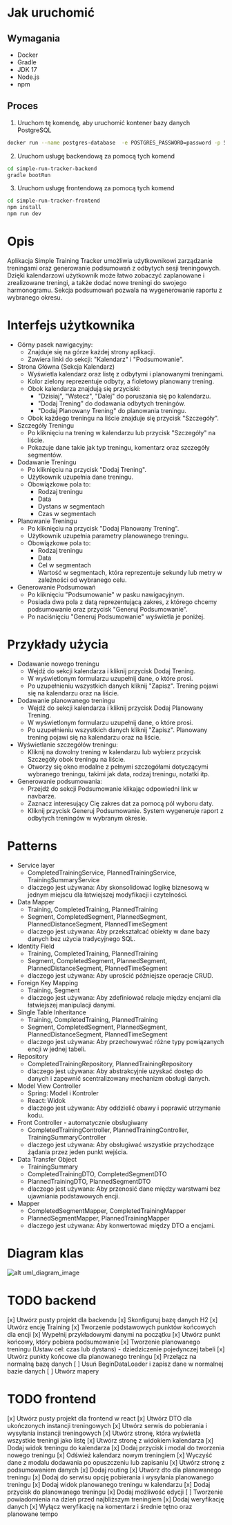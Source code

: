 # Jak uruchomić
## Wymagania
- Docker
- Gradle
- JDK 17
- Node.js
- npm
## Proces
1. Uruchom tę komendę, aby uruchomić kontener bazy danych PostgreSQL
```bash
docker run --name postgres-database  -e POSTGRES_PASSWORD=password -p 5432:5432 -d postgres
```
2. Uruchom usługę backendową za pomocą tych komend
```bash
cd simple-run-tracker-backend
gradle bootRun
```

3. Uruchom usługę frontendową za pomocą tych komend
```bash
cd simple-run-tracker-frontend
npm install
npm run dev
```

# Opis
Aplikacja Simple Training Tracker umożliwia użytkownikowi zarządzanie treningami oraz generowanie podsumowań z odbytych sesji treningowych. Dzięki kalendarzowi użytkownik może łatwo zobaczyć zaplanowane i zrealizowane treningi, a także dodać nowe treningi do swojego harmonogramu. Sekcja podsumowań pozwala na wygenerowanie raportu z wybranego okresu.

# Interfejs użytkownika
- Górny pasek nawigacyjny:
    - Znajduje się na górze każdej strony aplikacji.
    - Zawiera linki do sekcji: "Kalendarz" i "Podsumowanie".
- Strona Główna (Sekcja Kalendarz)
    - Wyświetla kalendarz oraz listę z odbytymi i planowanymi treningami.
    - Kolor zielony reprezentuje odbyty, a fioletowy planowany trening.
    - Obok kalendarza znajdują się przyciski:
        - "Dzisiaj", "Wstecz", "Dalej" do poruszania się po kalendarzu.
        - "Dodaj Trening" do dodawania odbytych treningów.
        - "Dodaj Planowany Trening" do planowania treningu.
    - Obok każdego treningu na liście znajduje się przycisk "Szczegóły".
- Szczegóły Treningu
    - Po kliknięciu na trening w kalendarzu lub przycisk "Szczegóły" na liście.
    - Pokazuje dane takie jak typ treningu, komentarz oraz szczegóły segmentów.
- Dodawanie Treningu
    - Po kliknięciu na przycisk "Dodaj Trening".
    - Użytkownik uzupełnia dane treningu.
    - Obowiązkowe pola to:
        - Rodzaj treningu
        - Data
        - Dystans w segmentach
        - Czas w segmentach
- Planowanie Treningu
    - Po kliknięciu na przycisk "Dodaj Planowany Trening".
    - Użytkownik uzupełnia parametry planowanego treningu.
    - Obowiązkowe pola to:
        - Rodzaj treningu
        - Data
        - Cel w segmentach
        - Wartość w segmentach, która reprezentuje sekundy lub metry w zależności od wybranego celu.
- Generowanie Podsumowań
    - Po kliknięciu "Podsumowanie" w pasku nawigacyjnym.
    - Posiada dwa pola z datą reprezentującą zakres, z którego chcemy podsumowanie oraz przycisk "Generuj Podsumowanie".
    - Po naciśnięciu "Generuj Podsumowanie" wyświetla je poniżej.

# Przykłady użycia
- Dodawanie nowego treningu
    - Wejdź do sekcji kalendarza i kliknij przycisk Dodaj Trening.
    - W wyświetlonym formularzu uzupełnij dane, o które prosi.
    - Po uzupełnieniu wszystkich danych kliknij "Zapisz". Trening pojawi się na kalendarzu oraz na liście.
- Dodawanie planowanego treningu
    - Wejdź do sekcji kalendarza i kliknij przycisk Dodaj Planowany Trening.
    - W wyświetlonym formularzu uzupełnij dane, o które prosi.
    - Po uzupełnieniu wszystkich danych kliknij "Zapisz". Planowany trening pojawi się na kalendarzu oraz na liście.
- Wyświetlanie szczegółów treningu:
    - Kliknij na dowolny trening w kalendarzu lub wybierz przycisk Szczegóły obok treningu na liście.
    - Otworzy się okno modalne z pełnymi szczegółami dotyczącymi wybranego treningu, takimi jak data, rodzaj treningu, notatki itp.
- Generowanie podsumowania:
    - Przejdź do sekcji Podsumowanie klikając odpowiedni link w navbarze.
    - Zaznacz interesujący Cię zakres dat za pomocą pól wyboru daty.
    - Kliknij przycisk Generuj Podsumowanie. System wygeneruje raport z odbytych treningów w wybranym okresie.

# Patterns
- Service layer
    - CompletedTrainingService, PlannedTrainingService, TrainingSummaryService
    - dlaczego jest używana: Aby skonsolidować logikę biznesową w jednym miejscu dla łatwiejszej modyfikacji i czytelności.
- Data Mapper
    - Training, CompletedTraining, PlannedTraining
    - Segment, CompletedSegment, PlannedSegment, PlannedDistanceSegment, PlannedTimeSegment
    - dlaczego jest używana: Aby przekształcać obiekty w dane bazy danych bez użycia tradycyjnego SQL.
- Identity Field
    - Training, CompletedTraining, PlannedTraining
    - Segment, CompletedSegment, PlannedSegment, PlannedDistanceSegment, PlannedTimeSegment
    - dlaczego jest używana: Aby uprościć późniejsze operacje CRUD.
- Foreign Key Mapping
    - Training, Segment
    - dlaczego jest używana: Aby zdefiniować relacje między encjami dla łatwiejszej manipulacji danymi.
- Single Table Inheritance
    - Training, CompletedTraining, PlannedTraining
    - Segment, CompletedSegment, PlannedSegment, PlannedDistanceSegment, PlannedTimeSegment
    - dlaczego jest używana: Aby przechowywać różne typy powiązanych encji w jednej tabeli.
- Repository
    - CompletedTrainingRepository, PlannedTrainingRepository
    - dlaczego jest używana: Aby abstrakcyjnie uzyskać dostęp do danych i zapewnić scentralizowany mechanizm obsługi danych.
- Model View Controller
    - Spring: Model i Kontroler
    - React: Widok
    - dlaczego jest używana: Aby oddzielić obawy i poprawić utrzymanie kodu.
- Front Controller - automatycznie obsługiwany
    - CompletedTrainingController, PlannedTrainingController, TrainingSummaryController
    - dlaczego jest używana: Aby obsługiwać wszystkie przychodzące żądania przez jeden punkt wejścia.
- Data Transfer Object
    - TrainingSummary
    - CompletedTrainingDTO, CompletedSegmentDTO
    - PlannedTrainingDTO, PlannedSegmentDTO
    - dlaczego jest używana: Aby przenosić dane między warstwami bez ujawniania podstawowych encji.
- Mapper
    - CompletedSegmentMapper, CompletedTrainingMapper
    - PlannedSegmentMapper, PlannedTrainingMapper
    - dlaczego jest używana: Aby konwertować między DTO a encjami.

# Diagram klas
![alt uml_diagram_image](main.png)

# TODO backend
[x] Utwórz pusty projekt dla backendu
[x] Skonfiguruj bazę danych H2
[x] Utwórz encję Training
[x] Tworzenie podstawowych punktów końcowych dla encji
[x] Wypełnij przykładowymi danymi na początku
[x] Utwórz punkt końcowy, który pobiera podsumowanie
[x] Tworzenie planowanego treningu (Ustaw cel: czas lub dystans) - dziedziczenie pojedynczej tabeli
[x] Utwórz punkty końcowe dla planowanego treningu
[x] Przełącz na normalną bazę danych
[ ] Usuń BeginDataLoader i zapisz dane w normalnej bazie danych
[ ] Utwórz mapery

# TODO frontend
[x] Utwórz pusty projekt dla frontend w react
[x] Utwórz DTO dla ukończonych instancji treningowych
[x] Utwórz serwis do pobierania i wysyłania instancji treningowych
[x] Utwórz stronę, która wyświetla wszystkie treningi jako listę
[x] Utwórz stronę z widokiem kalendarza
[x] Dodaj widok treningu do kalendarza
[x] Dodaj przycisk i modal do tworzenia nowego treningu
[x] Odśwież kalendarz nowym treningiem
[x] Wyczyść dane z modalu dodawania po opuszczeniu lub zapisaniu
[x] Utwórz stronę z podsumowaniem danych
[x] Dodaj routing
[x] Utwórz dto dla planowanego treningu
[x] Dodaj do serwisu opcję pobierania i wysyłania planowanego treningu
[x] Dodaj widok planowanego treningu w kalendarzu
[x] Dodaj przycisk do planowanego treningu
[x] Dodaj możliwość edycji
[ ] Tworzenie powiadomienia na dzień przed najbliższym treningiem
[x] Dodaj weryfikację danych
[x] Wyłącz weryfikację na komentarz i średnie tętno oraz planowane tempo